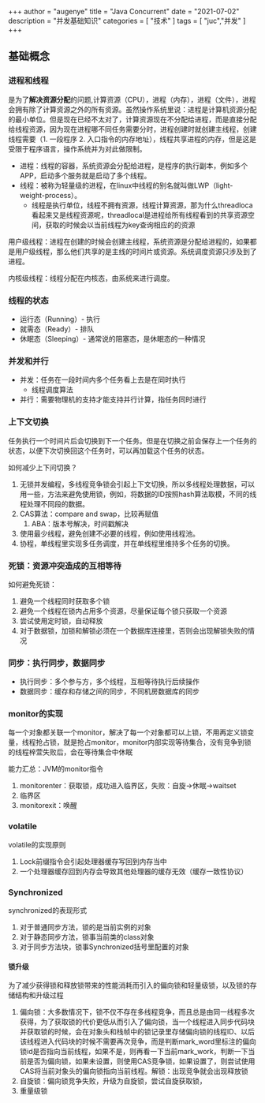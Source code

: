 +++
author = "augenye"
title = "Java Concurrent"
date = "2021-07-02"
description = "并发基础知识"
categories = [
    "技术"
]
tags = [
    "juc","并发"
]
+++
## 基础概念

### 进程和线程

是为了**解决资源分配**的问题,计算资源（CPU），进程（内存），进程（文件），进程会拥有除了计算资源之外的所有资源。虽然操作系统里说：进程是计算机资源分配的最小单位。但是现在已经不太对了，计算资源现在不分配给进程，而是直接分配给线程资源，因为现在进程哪不同任务需要分时，进程创建时就创建主线程，创建线程需要（1. 一段程序 2. 入口指令的内存地址），线程共享进程的内存，但是这是受限于程序语言，操作系统并为对此做限制。

* 进程：线程的容器，系统资源会分配给进程，是程序的执行副本，例如多个APP，启动多个服务就是启动了多个线程。
* 线程：被称为轻量级的进程，在linux中线程的别名就叫做LWP（light-weight-process）。
  * 线程是执行单位，线程不拥有资源，线程计算资源，那为什么threadloca看起来又是线程资源呢，threadlocal是进程给所有线程看到的共享资源空间，获取的时候会以当前线程为key查询相应的的资源

用户级线程：进程在创建的时候会创建主线程，系统资源是分配给进程的，如果都是用户级线程，那么他们共享的是主线的时间片或资源。系统调度资源只涉及到了进程。

内核级线程：线程分配在内核态，由系统来进行调度。

### 线程的状态

* 运行态（Running）- 执行
* 就需态（Ready）- 排队
* 休眠态（Sleeping）- 通常说的阻塞态，是休眠态的一种情况

### 并发和并行

- 并发：任务在一段时间内多个任务看上去是在同时执行
  - 线程调度算法
- 并行：需要物理机的支持才能支持并行计算，指任务同时进行

### 上下文切换

任务执行一个时间片后会切换到下一个任务。但是在切换之前会保存上一个任务的状态，以便下次切换回这个任务时，可以再加载这个任务的状态。

如何减少上下问切换？

1. 无锁并发编程，多线程竞争锁会引起上下文切换，所以多线程处理数据，可以用一些，方法来避免使用锁，例如，将数据的ID按照hash算法取模，不同的线程处理不同段的数据。
2. CAS算法：compare  and swap，比较再赋值
   1. ABA：版本号解决，时间戳解决
3. 使用最少线程，避免创建不必要的线程，例如使用线程池。
4. 协程，单线程里实现多任务调度，并在单线程里维持多个任务的切换。

### 死锁：资源冲突造成的互相等待

如何避免死锁：

1. 避免一个线程同时获取多个锁
2. 避免一个线程在锁内占用多个资源，尽量保证每个锁只获取一个资源
3. 尝试使用定时锁，自动释放
4. 对于数据锁，加锁和解锁必须在一个数据库连接里，否则会出现解锁失败的情况

### 同步：执行同步，数据同步

- 执行同步：多个参与方，多个线程，互相等待执行后续操作
- 数据同步：缓存和存储之间的同步，不同机房数据库的同步

###  monitor的实现

每一个对象都关联一个monitor，解决了每一个对象都可以上锁，不用再定义锁变量，线程抢占锁，就是抢占monitor，monitor内部实现等待集合，没有竞争到锁的线程梓萱失败后，会在等待集合中休眠

能力汇总：JVM的monitor指令

1. monitorenter：获取锁，成功进入临界区，失败：自旋->休眠->waitset
2. 临界区
3. monitorexit：唤醒

### volatile

volatile的实现原则

1. Lock前缀指令会引起处理器缓存写回到内存当中
2. 一个处理器缓存回到内存会导致其他处理器的缓存无效（缓存一致性协议）

### Synchronized
synchronized的表现形式
1. 对于普通同步方法，锁的是当前实例的对象
2. 对于静态同步方法，锁事当前类的class对象
3. 对于同步方法块，锁事Synchronized括号里配置的对象
#### 锁升级

为了减少获得锁和释放锁带来的性能消耗而引入的偏向锁和轻量级锁，以及锁的存储结构和升级过程

1. 偏向锁：大多数情况下，锁不仅不存在多线程竞争，而且总是由同一线程多次获得，为了获取锁的代价更低从而引入了偏向锁，当一个线程进入同步代码块并获取锁的时候，会在对象头和栈帧中的锁记录里存储偏向锁的线程ID、以后该线程进入代码块的时候不需要再次竞争，而是判断mark_word里标注的偏向锁id是否指向当前线程，如果不是，则再看一下当前mark_work，判断一下当前是否为偏向锁，如果未设置，则使用CAS竞争锁，如果设置了，则尝试使用CAS将当前对象头的偏向锁指向当前线程。解锁：出现竞争就会出现释放锁
2. 自旋锁：偏向锁竞争失败，升级为自旋锁，尝试自旋获取锁，
3. 重量级锁



